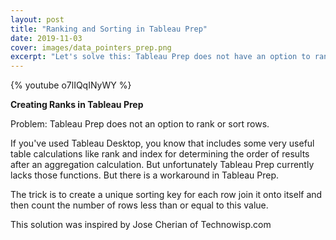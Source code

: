 ```yaml
---
layout: post
title: "Ranking and Sorting in Tableau Prep"
date: 2019-11-03
cover: images/data_pointers_prep.png
excerpt: "Let's solve this: Tableau Prep does not have an option to rank or sort rows."
---
```

{% youtube o7lIQqINyWY %}

**Creating Ranks in Tableau Prep**

Problem: Tableau Prep does not an option to rank or sort rows.

If you've used Tableau Desktop, you know that includes some very useful table calculations like rank and
index for determining the order of results after an aggregation calculation. But unfortunately Tableau Prep currently lacks those functions. But there is a workaround in Tableau Prep.

The trick is to create a unique sorting key for each row join it onto itself and then count the number of rows less than or equal to this value.

This solution was inspired by Jose Cherian of Technowisp.com
